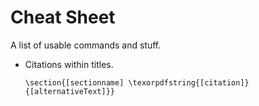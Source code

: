 # Cheat Sheet
A list of usable commands and stuff. 

- Citations within titles.  
   ```
   \section{[sectionname] \texorpdfstring{[citation]}{[alternativeText]}}
   ```



